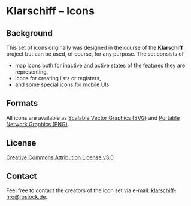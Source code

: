 # Klarschiff – Icons


## Background

This set of icons originally was designed in the course of the **Klarschiff** project but can be used, of course, for any purpose. The set consists of

* map icons both for inactive and active states of the features they are representing,
* icons for creating lists or registers,
* and some special icons for mobile UIs.


## Formats

All icons are available as [Scalable Vector Graphics (SVG)](http://en.wikipedia.org/wiki/Svg) and [Portable Network Graphics (PNG)](http://en.wikipedia.org/wiki/Portable_Network_Graphics).


## License

[Creative Commons Attribution License v3.0](http://creativecommons.org/licenses/by/3.0/)


## Contact

Feel free to contact the creators of the icon set via e-mail: <klarschiff-hro@rostock.de>.